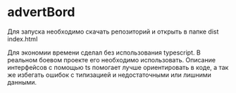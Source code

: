 # advertBord

Для запуска необходимо скачать репозиторий и открыть в папке dist index.html

Для экономии времени сделал без использования typescript. В реальном боевом проекте его необходимо использовать. Описание интерфейсов с помощью ts помогает лучше ориентировать в коде, а так же избегать ошибок с типизацией и недостаточными или лишними данными.
